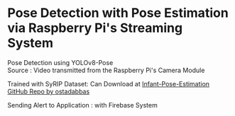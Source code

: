 # Pose Detection with Pose Estimation via Raspberry Pi's Streaming System

Pose Detection using YOLOv8-Pose </br>
Source : Video transmitted from the Raspberry Pi's Camera Module

Trained with SyRIP Dataset:
Can Download at [Infant-Pose-Estimation GitHub Repo by ostadabbas](https://github.com/ostadabbas/Infant-Pose-Estimation)

Sending Alert to Application : with Firebase System